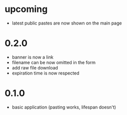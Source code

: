 # upcoming
- latest public pastes are now shown on the main page

# 0.2.0
- banner is now a link
- filename can be now omitted in the form
- add raw file download
- expiration time is now respected

# 0.1.0
- basic application (pasting works, lifespan doesn't)
